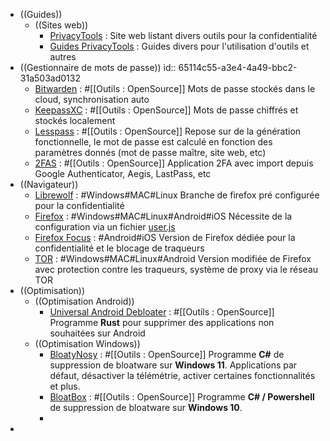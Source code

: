 - ((Guides))
	- ((Sites web))
		- [PrivacyTools](https://www.privacytools.io/) : Site web listant divers outils pour la confidentialité
		- [Guides PrivacyTools](https://www.privacytools.io/guides/) : Guides divers pour l'utilisation d'outils et autres
- ((Gestionnaire de mots de passe))
  id:: 65114c55-a3e4-4a49-bbc2-31a503ad0132
	- [Bitwarden](https://bitwarden.com/) : #[[Outils : OpenSource]] Mots de passe stockés dans le cloud, synchronisation auto
	- [KeepassXC](https://keepassxc.org/) : #[[Outils : OpenSource]] Mots de passe chiffrés et stockés localement
	- [Lesspass](https://www.lesspass.com/#/) : #[[Outils : OpenSource]] Repose sur de la génération fonctionnelle, le mot de passe est calculé en fonction des paramètres donnés (mot de passe maître, site web, etc)
	- [2FAS](https://2fas.com/) : #[[Outils : OpenSource]] Application 2FA avec import depuis Google Authenticator, Aegis, LastPass, etc
- ((Navigateur))
	- [Librewolf](https://librewolf.net/) : #Windows#MAC#Linux Branche de firefox pré configurée pour la confidentialité
	- [Firefox](https://www.mozilla.org/fr/firefox/) : #Windows#MAC#Linux#Android#iOS Nécessite de la configuration via un fichier [user.js](https://github.com/yokoffing/Betterfox/blob/main/user.js)
	- [Firefox Focus](https://www.mozilla.org/fr/firefox/browsers/mobile/focus/) : #Android#iOS Version de Firefox dédiée pour la confidentialité et le blocage de traqueurs
	- [TOR](https://www.torproject.org/) : #Windows#MAC#Linux#Android Version modifiée de Firefox avec protection contre les traqueurs, système de proxy via le réseau TOR
- ((Optimisation))
	- ((Optimisation Android))
		- [Universal Android Debloater](https://github.com/0x192/universal-android-debloater) : #[[Outils : OpenSource]] Programme **Rust** pour supprimer des applications non souhaitées sur Android
	- ((Optimisation Windows))
		- [BloatyNosy](https://github.com/builtbybel/BloatyNosy) : #[[Outils : OpenSource]] Programme **C#** de suppression de bloatware sur **Windows 11**. Applications par défaut, désactiver la télémétrie, activer certaines fonctionnalités et plus.
		- [BloatBox](https://github.com/builtbybel/bloatbox#community-package) : #[[Outils : OpenSource]] Programme **C# / Powershell** de suppression de bloatware sur **Windows 10**.
		-
-